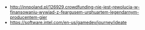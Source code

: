 - http://innpoland.pl/126929,crowdfunding-nie-jest-rewolucja-w-finansowaniu-wywiad-z-feargusem-urqhuartem-legendarnym-producentem-gier
- https://software.intel.com/en-us/gamedev/journey/ideate
